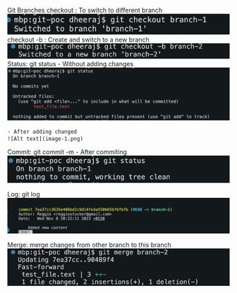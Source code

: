 Git
  Branches
      checkout : To switch to different branch
      ![Alt text](image-4.png)
      checkout -b : Create and switch to a new branch
      ![Alt text](image-3.png)
  Status:
    git status
    - Without adding changes 
     ![Alt text](image.png)

    - After adding changed
    ![Alt text](image-1.png)

  Commit:
    git commit -m <Message>
    - After commiting
    ![Alt text](image-2.png)
    
  Log:
    git log
    ![Alt text](image-5.png)

  Merge: merge changes from other branch to this branch
    ![Alt text](image-6.png)

